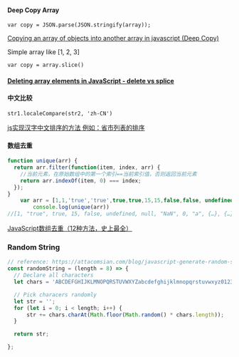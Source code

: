 #### Deep Copy Array

`var copy = JSON.parse(JSON.stringify(array));`

[Copying an array of objects into another array in javascript (Deep Copy)](https://stackoverflow.com/questions/28482593/copying-an-array-of-objects-into-another-array-in-javascript-deep-copy/28482763#28482763)

Simple array like [1, 2, 3]

`var copy = array.slice()`


#### [Deleting array elements in JavaScript - delete vs splice](https://stackoverflow.com/questions/500606/deleting-array-elements-in-javascript-delete-vs-splice)

#### 中文比较

`str1.localeCompare(str2, 'zh-CN')`

[js实现汉字中文排序的方法 例如：省市列表的排序](https://www.cnblogs.com/weblff/p/9051608.html)

#### 数组去重
```js
function unique(arr) {
  return arr.filter(function(item, index, arr) {
    //当前元素，在原始数组中的第一个索引==当前索引值，否则返回当前元素
    return arr.indexOf(item, 0) === index;
  });
}
    var arr = [1,1,'true','true',true,true,15,15,false,false, undefined,undefined, null,null, NaN, NaN,'NaN', 0, 0, 'a', 'a',{},{}];
        console.log(unique(arr))
//[1, "true", true, 15, false, undefined, null, "NaN", 0, "a", {…}, {…}]
```

[JavaScript数组去重（12种方法，史上最全）](https://segmentfault.com/a/1190000016418021?utm_source=tag-newest)

### Random String

```js
// reference: https://attacomsian.com/blog/javascript-generate-random-string#:~:text=There%20are%20many%20ways%20available%20to%20generate%20a,a%20string%20and%20then%20remove%20the%20trailing%20zeros%3A
const randomString = (length = 8) => {
  // Declare all characters
  let chars = 'ABCDEFGHIJKLMNOPQRSTUVWXYZabcdefghijklmnopqrstuvwxyz0123456789';

  // Pick characers randomly
  let str = '';
  for (let i = 0; i < length; i++) {
      str += chars.charAt(Math.floor(Math.random() * chars.length));
  }

  return str;

};
```
